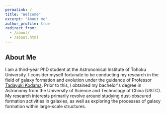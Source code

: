 ```yaml
---
permalink: /
title: "Welcome"
excerpt: "About me"
author_profile: true
redirect_from: 
  - /about/
  - /about.html
---
```


About Me
------

I am a third-year PhD student at the Astronomical Institute of Tohoku University. I consider myself fortunate to be conducting my research in the field of galaxy formation and evolution under the guidance of Professor [Tadayuki Kodama](http://mahalo.galaxy.bindcloud.jp/pg39.html). Prior to this, I obtained my bachelor's degree in Astronomy from the University of Science and Technology of China (USTC). My research interests primarily revolve around studying dust-obscured formation activities in galaxies, as well as exploring the processes of galaxy formation within large-scale structures.



